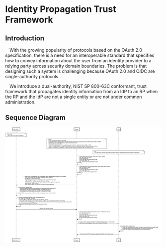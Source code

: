 # Identity Propagation Trust Framework

## Introduction

&emsp;With the growing popularity of protocols based on the OAuth 2.0 specification, there is a need for an interoperable standard that specifies how to convey information about the user from an identity provider to a relying party across security domain boundaries. The problem is that designing such a system is challenging because OAuth 2.0 and OIDC are single-authority protocols.

&emsp;We introduce a dual-authority, NIST SP 800-63C conformant, trust framework that propagates identity information from an IdP to an RP when the RP and the IdP are not a single entity or are not under common administration.

## Sequence Diagram

<img src=./images/identity_propagation.svg alt="Sequence Diagram – Identity Propagation">
